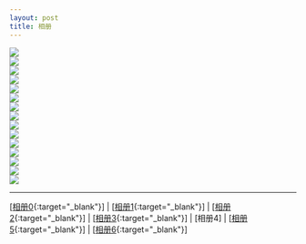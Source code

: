 ```yaml
---
layout: post
title: 相册
---
```

<img src="http://107.182.178.93/static/photos/small_IMG_0740.JPG"><br>
<img src="http://107.182.178.93/static/photos/small_IMG_0741.JPG"><br>
<img src="http://107.182.178.93/static/photos/small_IMG_0742.JPG"><br>
<img src="http://107.182.178.93/static/photos/small_IMG_0743.JPG"><br>
<img src="http://107.182.178.93/static/photos/small_IMG_0745.JPG"><br>
<img src="http://107.182.178.93/static/photos/small_IMG_0746.JPG"><br>
<img src="http://107.182.178.93/static/photos/small_IMG_0747.JPG"><br>
<img src="http://107.182.178.93/static/photos/small_IMG_0748.JPG"><br>
<img src="http://107.182.178.93/static/photos/small_IMG_0750.JPG"><br>
<img src="http://107.182.178.93/static/photos/small_IMG_0756.JPG"><br>
<img src="http://107.182.178.93/static/photos/small_IMG_0757.JPG"><br>
<img src="http://107.182.178.93/static/photos/small_IMG_0758.JPG"><br>
<img src="http://107.182.178.93/static/photos/small_IMG_0762.JPG"><br>
<img src="http://107.182.178.93/static/photos/small_IMG_0765.JPG"><br>
<img src="http://107.182.178.93/static/photos/small_IMG_0766.JPG"><br>

---

[[相册0][ref0]{:target="_blank"}] | [[相册1][ref1]{:target="_blank"}] | [[相册2][ref2]{:target="_blank"}] | [[相册3][ref3]{:target="_blank"}] | [相册4] | [[相册5][ref5]{:target="_blank"}] | [[相册6][ref6]{:target="_blank"}]

[ref0]:http://about.uuspider.com/2017/03/14/photo.html
[ref1]:http://about.uuspider.com/2017/03/14/photo1.html
[ref2]:http://about.uuspider.com/2017/03/14/photo2.html
[ref3]:http://about.uuspider.com/2017/03/14/photo3.html
[ref4]:http://about.uuspider.com/2017/03/14/photo4.html
[ref5]:http://about.uuspider.com/2017/03/14/photo5.html
[ref6]:http://about.uuspider.com/2017/03/14/photo6.html


<script type="text/javascript">var cnzz_protocol = (("https:" == document.location.protocol) ? " https://" : " http://");document.write(unescape("%3Cspan id='cnzz_stat_icon_1260865756'%3E%3C/span%3E%3Cscript src='" + cnzz_protocol + "s95.cnzz.com/z_stat.php%3Fid%3D1260865756%26show%3Dpic' type='text/javascript'%3E%3C/script%3E"));</script>

